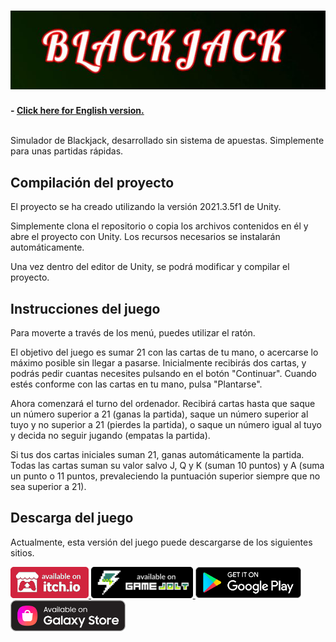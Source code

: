 <h1 align="center">
  <img src="Resources/Banner.JPG" alt="2D Mini Box" width="600">
</h1>

**- [Click here for English version.](README_EN.md)**
<br>
<br>

Simulador de Blackjack, desarrollado sin sistema de apuestas. Simplemente para unas partidas rápidas.

## Compilación del proyecto

El proyecto se ha creado utilizando la versión 2021.3.5f1 de Unity.

Simplemente clona el repositorio o copia los archivos contenidos en él y abre el proyecto con Unity. Los recursos necesarios se instalarán automáticamente.

Una vez dentro del editor de Unity, se podrá modificar y compilar el proyecto.

## Instrucciones del juego

Para moverte a través de los menú, puedes utilizar el ratón.

El objetivo del juego es sumar 21 con las cartas de tu mano, o acercarse lo máximo posible sin llegar a pasarse. Inicialmente recibirás dos cartas, y podrás pedir cuantas necesites pulsando en el botón "Continuar". Cuando estés conforme con las cartas en tu mano, pulsa "Plantarse".

Ahora comenzará el turno del ordenador. Recibirá cartas hasta que saque un número superior a 21 (ganas la partida), saque un número superior al tuyo y no superior a 21 (pierdes la partida), o saque un número igual al tuyo y decida no seguir jugando (empatas la partida).

Si tus dos cartas iniciales suman 21, ganas automáticamente la partida. Todas las cartas suman su valor salvo J, Q y K (suman 10 puntos) y A (suma un punto o 11 puntos, prevaleciendo la puntuación superior siempre que no sea superior a 21).

## Descarga del juego

Actualmente, esta versión del juego puede descargarse de los siguientes sitios.

<a href="https://sergiomejias.itch.io/blackjack"><img src="Resources/B_Itch.png" height="50">
<a href="https://gamejolt.com/games/blackjack/737274"><img src="Resources/B_GameJolt.png" height="50">
<a href="https://play.google.com/store/apps/details?id=com.SergioMejias.Blackjack"><img src="Resources/B_GooglePlay.png" height="50">
<a href="https://galaxy.store/jhkyrayxq"><img src="Resources/B_GalaxyStore.png" height="50">